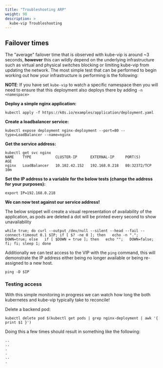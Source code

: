 ```yaml
---
title: "Troubleshooting ARP"
weight: 98
description: >
  kube-vip Troubleshooting
---
```


## Failover times

The "average" failover time that is observed with kube-vip is around ~3 seconds, **however** this can wildly depend on the underlying infrastructure such as virtual and physical switches blocking or limiting kube-vip from updating the network. The most simple test that can be performed to begin working out how your infrastructure is performing is the following:

**NOTE**: If you have set `kube-vip` to watch a specific namespace then you will need to ensure that this deployment also deploys there by adding `-n <namespace>`

**Deploy a simple nginx application:**
```
kubectl apply -f https://k8s.io/examples/application/deployment.yaml
```

**Create a loadbalancer service:**
```
kubectl expose deployment nginx-deployment --port=80 --type=LoadBalancer --name=nginx
```

**Get the service address:**
```
kubectl get svc nginx
NAME    TYPE           CLUSTER-IP      EXTERNAL-IP     PORT(S)        AGE
nginx   LoadBalancer   10.102.42.152   192.168.0.218   80:32372/TCP   10m
```

**Set the IP address to a variable for the below tests (change the address for your purposes):**
```
export IP=192.168.0.218
```

**We can now test against our service address!**

The below snippet will create a visual representation of availability of the application, as pods are deleted a dot will be printed every second to show unavailability

```
while true; do curl --output /dev/null --silent --head --fail --connect-timeout 0.1 $IP; if [ $? -ne 0 ]; then   echo -n ".";   DOWN=true; else   if [ $DOWN = true ]; then   echo "";   DOWN=false;   fi; fi; sleep 1; done
```

Additionally we can test access to the VIP with the `ping` command, this will demonstrate the IP address either being no longer available or being re-assigned to a new host.
```
ping -D $IP
```

### Testing access

With this simple monitoring in progress we can watch how long the both kubernetes and kube-vip typically take to reconcile!

Delete a backend pod:
```
kubectl delete pod $(kubectl get pods | grep nginx-deployment | awk '{ print $1 }')
```

Doing this a few times should result in something like the following:
```
..
..
.
.
..
.
```
